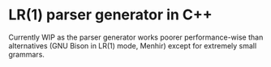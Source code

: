 # LR(1) parser generator in C++

Currently WIP as the parser generator works poorer performance-wise than alternatives (GNU Bison in LR(1) mode, Menhir) except for extremely small grammars.
